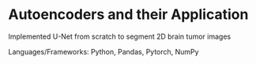 # Autoencoders and their Application

Implemented U-Net from scratch to segment 2D brain tumor images

Languages/Frameworks: Python, Pandas, Pytorch, NumPy
